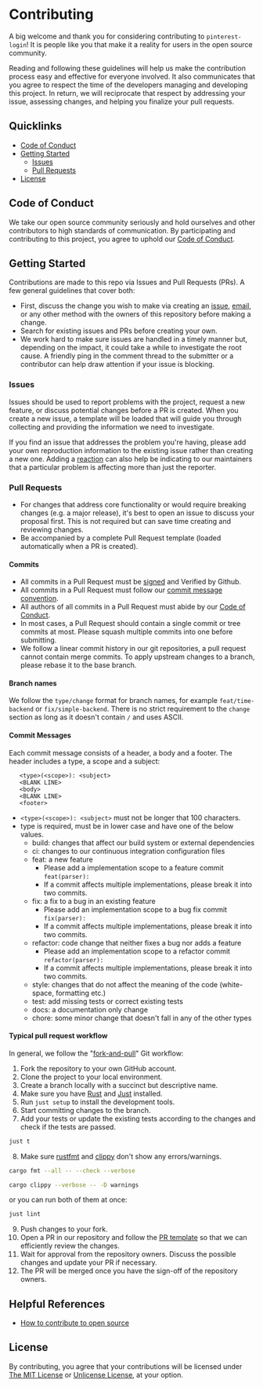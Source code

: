 # Contributing

A big welcome and thank you for considering contributing to `pinterest-login`! It is people like you that make it a reality for users in the open source community.

Reading and following these guidelines will help us make the contribution process easy and effective for everyone involved. It also communicates that you agree to respect the time of the developers managing and developing this project. In return, we will reciprocate that respect by addressing your issue, assessing changes, and helping you finalize your pull requests.

## Quicklinks

- [Code of Conduct](#code-of-conduct)
- [Getting Started](#getting-started)
  - [Issues](#issues)
  - [Pull Requests](#pull-requests)
- [License](#license)

## Code of Conduct

We take our open source community seriously and hold ourselves and other contributors to high standards of communication. By participating and contributing to this project, you agree to uphold our [Code of Conduct](./CODE_OF_CONDUCT.md).

## Getting Started

Contributions are made to this repo via Issues and Pull Requests (PRs). A few general guidelines that cover both:

- First, discuss the change you wish to make via creating an [issue](https://github.com/0x61nas/pinterest-login/issues/new/choose), [email](mailto:anas.elgarhy.dev@gmail.com), or any other method with the owners of this repository before making a change.
- Search for existing issues and PRs before creating your own.
- We work hard to make sure issues are handled in a timely manner but, depending on the impact, it could take a while to investigate the root cause. A friendly ping in the comment thread to the submitter or a contributor can help draw attention if your issue is blocking.

### Issues

Issues should be used to report problems with the project, request a new feature, or discuss potential changes before a PR is created. When you create a new issue, a template will be loaded that will guide you through collecting and providing the information we need to investigate.

If you find an issue that addresses the problem you're having, please add your own reproduction information to the existing issue rather than creating a new one. Adding a [reaction](https://github.blog/2016-03-10-add-reactions-to-pull-requests-issues-and-comments/) can also help be indicating to our maintainers that a particular problem is affecting more than just the reporter.

### Pull Requests

* For changes that address core functionality or would require breaking changes (e.g. a major release), it's best to open an issue to discuss your proposal first. This is not required but can save time creating and reviewing changes.
* Be accompanied by a complete Pull Request template (loaded automatically when a PR is created).


#### Commits

* All commits in a Pull Request must be [signed](https://docs.github.com/en/authentication/managing-commit-signature-verification/signing-commits) and Verified by Github.
* All commits in a Pull Request must follow our [commit message convention](#commit-messages).
* All authors of all commits in a Pull Request must abide by our [Code of Conduct](CODE_OF_CONDUCT.md).
* In most cases, a Pull Request should contain a single commit or tree commits at most. Please squash multiple commits into one before submitting.
* We follow a linear commit history in our git repositories, a pull request cannot contain merge commits. To apply upstream changes to a branch, please rebase it to the base branch.

#### Branch names

We follow the `type/change` format for branch names, for example `feat/time-backend` or `fix/simple-backend`.
There is no strict requirement to the `change` section as long as it doesn't contain `/` and uses ASCII.

#### Commit Messages

Each commit message consists of a header, a body and a footer. The header includes a type, a scope and a subject:

```
   <type>(<scope>): <subject>
   <BLANK LINE>
   <body>
   <BLANK LINE>
   <footer>
```

* `<type>(<scope>): <subject>` must not be longer that 100 characters.
* type is required, must be in lower case and have one of the below values.
  - build: changes that affect our build system or external dependencies
  - ci: changes to our continuous integration configuration files
  - feat: a new feature
    - Please add a implementation scope to a feature commit `feat(parser):`
    - If a commit affects multiple implementations, please break it into two commits.
  - fix: a fix to a bug in an existing feature
    - Please add an implementation scope to a bug fix commit `fix(parser):`
    - If a commit affects multiple implementations, please break it into two commits.
  - refactor: code change that neither fixes a bug nor adds a feature
    - Please add an implementation scope to a refactor commit `refactor(parser):`
    - If a commit affects multiple implementations, please break it into two commits.
  - style: changes that do not affect the meaning of the code (white-space, formatting etc.)
  - test: add missing tests or correct existing tests
  - docs: a documentation only change
  - chore: some minor change that doesn't fall in any of the other types

#### Typical pull request workflow

In general, we follow the "[fork-and-pull](https://github.com/susam/gitpr)" Git workflow:

1. Fork the repository to your own GitHub account.
2. Clone the project to your local environment.
3. Create a branch locally with a succinct but descriptive name.
4. Make sure you have [Rust](https://rustup.rs) and [Just](https://just.systems) installed.
5. Run `just setup` to install the development tools.
6. Start committing changes to the branch.
7. Add your tests or update the existing tests according to the changes and check if the tests are passed.

```sh
just t
```

8. Make sure [rustfmt](https://github.com/rust-lang/rustfmt) and [clippy](https://github.com/rust-lang/rust-clippy) don't show any errors/warnings.

```sh
cargo fmt --all -- --check --verbose
```
```sh
cargo clippy --verbose -- -D warnings
```
or you can run both of them at once:
```sh
just lint
```

9. Push changes to your fork.
10. Open a PR in our repository and follow the [PR template](./.github/PULL_REQUEST_TEMPLATE.md) so that we can efficiently review the changes.
11. Wait for approval from the repository owners. Discuss the possible changes and update your PR if necessary.
12. The PR will be merged once you have the sign-off of the repository owners.

## Helpful References

* [How to contribute to open source](https://opensource.guide/how-to-contribute/)

## License

By contributing, you agree that your contributions will be licensed under [The MIT License](./LICENSE) or [Unlicense License](./LICENSE-UNLICENSE), at your option.
